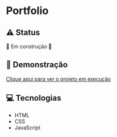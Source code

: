 # Portfolio

## :warning: Status
:construction: Em construção :construction:

## :rocket: Demonstração
<a href="https://douglasleal.github.io/portfolio-v1/">Clique aqui para ver o projeto em execução</a>

## :computer: Tecnologias
* HTML
* CSS
* JavaScript
